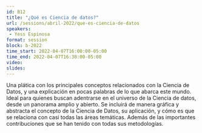```yaml
---
id: B12
title: "¿Qué es Ciencia de datos?"
url: /sessions/abril-2022/que-es-ciencia-de-datos
speakers:
 - Yess Espinosa
format: session
block: b-2022
time_start: 2022-04-07T16:00:00-05:00
time_end: 2022-04-07T16:30:00-05:00
video:
slides:
---
```


Una plática con los principales conceptos relacionados con la Ciencia de Datos, y una explicación en pocas palabras de lo que abarca este mundo. Ideal para quienes buscan adentrarse en el universo de la Ciencia de datos, desde un panorama amplio y abierto.
Se incluirá de manera gráfica y abstracta el concepto de la Ciencia de Datos, su aplicación, y cómo es que se relaciona con casi todas las áreas temáticas. Además de las importantes contribuciones que se han tenido con todas sus metodologías.
